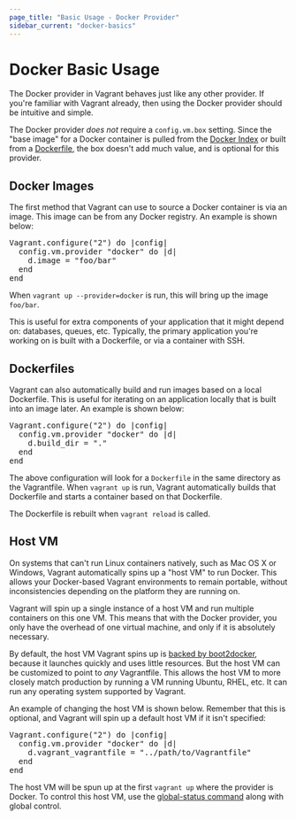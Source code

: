 ```yaml
---
page_title: "Basic Usage - Docker Provider"
sidebar_current: "docker-basics"
---
```


# Docker Basic Usage

The Docker provider in Vagrant behaves just like any other provider.
If you're familiar with Vagrant already, then using the Docker provider
should be intuitive and simple.

The Docker provider _does not_ require a `config.vm.box` setting. Since
the "base image" for a Docker container is pulled from the
[Docker Index](/v2/docker/images.html) or
built from a [Dockerfile](/v2/docker/dockerfiles.html), the box doesn't
add much value, and is optional for this provider.

## Docker Images

The first method that Vagrant can use to source a Docker container
is via an image. This image can be from any Docker registry. An
example is shown below:

<pre class="prettyprint">
Vagrant.configure("2") do |config|
  config.vm.provider "docker" do |d|
    d.image = "foo/bar"
  end
end
</pre>

When `vagrant up --provider=docker` is run, this will bring up the
image `foo/bar`.

This is useful for extra components of your application that it might
depend on: databases, queues, etc. Typically, the primary application
you're working on is built with a Dockerfile, or via a container with
SSH.

## Dockerfiles

Vagrant can also automatically build and run images based on a local
Dockerfile. This is useful for iterating on an application locally
that is built into an image later. An example is shown below:

<pre class="prettyprint">
Vagrant.configure("2") do |config|
  config.vm.provider "docker" do |d|
    d.build_dir = "."
  end
end
</pre>

The above configuration will look for a `Dockerfile` in the same
directory as the Vagrantfile. When `vagrant up` is run, Vagrant
automatically builds that Dockerfile and starts a container
based on that Dockerfile.

The Dockerfile is rebuilt when `vagrant reload` is called.

## Host VM

On systems that can't run Linux containers natively, such as Mac OS X
or Windows, Vagrant automatically spins up a "host VM" to run Docker.
This allows your Docker-based Vagrant environments to remain portable,
without inconsistencies depending on the platform they are running on.

Vagrant will spin up a single instance of a host VM and run multiple
containers on this one VM. This means that with the Docker provider,
you only have the overhead of one virtual machine, and only if it is
absolutely necessary.

By default, the host VM Vagrant spins up is
[backed by boot2docker](https://github.com/mitchellh/vagrant/blob/master/plugins/providers/docker/hostmachine/Vagrantfile),
because it launches quickly and uses little resources. But the host VM
can be customized to point to _any_ Vagrantfile. This allows the host VM
to more closely match production by running a VM running Ubuntu, RHEL,
etc. It can run any operating system supported by Vagrant.

An example of changing the host VM is shown below. Remember that this
is optional, and Vagrant will spin up a default host VM if it isn't
specified:

<pre class="prettyprint">
Vagrant.configure("2") do |config|
  config.vm.provider "docker" do |d|
    d.vagrant_vagrantfile = "../path/to/Vagrantfile"
  end
end
</pre>

The host VM will be spun up at the first `vagrant up` where the provider
is Docker. To control this host VM, use the
[global-status command](/v2/cli/global-status.html)
along with global control.
